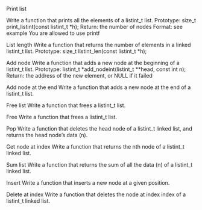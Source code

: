 Print list

Write a function that prints all the elements of a listint_t list.
Prototype: size_t print_listint(const listint_t *h);
Return: the number of nodes
Format: see example
You are allowed to use printf

List length
Write a function that returns the number of elements in a linked listint_t list.
Prototype: size_t listint_len(const listint_t *h);

Add node
Write a function that adds a new node at the beginning of a listint_t list.
Prototype: listint_t *add_nodeint(listint_t **head, const int n);
Return: the address of the new element, or NULL if it failed

Add node at the end
Write a function that adds a new node at the end of a listint_t list.

Free list
Write a function that frees a listint_t list.

Free
Write a function that frees a listint_t list.

Pop
Write a function that deletes the head node of a listint_t linked list, and returns the head node’s data (n).

Get node at index
Write a function that returns the nth node of a listint_t linked list.

Sum list
Write a function that returns the sum of all the data (n) of a listint_t linked list.

Insert
Write a function that inserts a new node at a given position.

Delete at index
Write a function that deletes the node at index index of a listint_t linked list.
